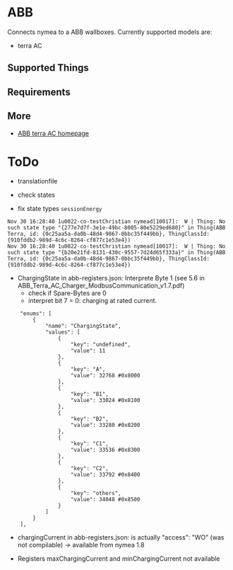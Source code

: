 # ABB 

Connects nymea to a ABB wallboxes. Currently supported models are:

* terra AC

## Supported Things

## Requirements

## More 

* [ABB terra AC homepage](https://new.abb.com/ev-charging/de/terra-ac-wandladestation)

# ToDo
- translationfile

- check states

- fix state types `sessionEnergy` 
```
Nov 30 16:28:40 1u0022-co-testChristian nymead[10017]:  W | Thing: No such state type "{277e7d7f-3e1e-49bc-8005-80e5229ed680}" in Thing(ABB Terra, id: {0c25aa5a-da0b-48d4-9867-0bbc35f449bb}, ThingClassId: {910fddb2-989d-4c6c-8264-cf877c1e53e4})
Nov 30 16:28:40 1u0022-co-testChristian nymead[10017]:  W | Thing: No such state type "{b20e21fd-8131-430c-9557-7d24d65f333a}" in Thing(ABB Terra, id: {0c25aa5a-da0b-48d4-9867-0bbc35f449bb}, ThingClassId: {910fddb2-989d-4c6c-8264-cf877c1e53e4})
```


- ChargingState in abb-registers.json: Interprete Byte 1 (see 5.6 in ABB_Terra_AC_Charger_ModbusCommunication_v1.7.pdf)
    + check if Spare-Bytes are 0
    + interpret bit 7 = 0: charging at rated current.
```
    "enums": [
        {
            "name": "ChargingState",
            "values": [
                {
                    "key": "undefined",
                    "value": 11
                },
                {
                    "key": "A",
                    "value": 32768 #0x8000
                },
                {
                    "key": "B1",
                    "value": 33024 #0x8100
                },
                {
                    "key": "B2",
                    "value": 33280 #0x8200
                },
                {
                    "key": "C1",
                    "value": 33536 #0x8300
                },
                {
                    "key": "C2",
                    "value": 33792 #0x8400
                },
                {
                    "key": "others",
                    "value": 34048 #0x8500
                }
            ]
        }
    ],
```
- chargingCurrent in abb-registers.json: is actually "access": "WO" (was not compilable)
    -> available from nymea 1.8


- Registers maxChargingCurrent and minChargingCurrent not available